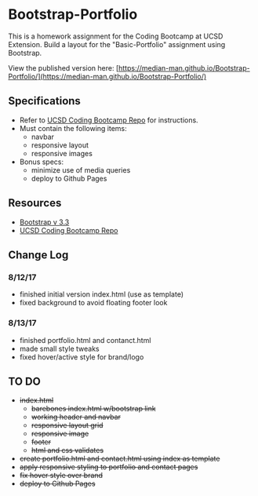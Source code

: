 # Bootstrap-Portfolio
This is a homework assignment for the Coding Bootcamp at UCSD Extension. Build a layout for the "Basic-Portfolio" assignment using Bootstrap.

View the published version here: [https://median-man.github.io/Bootstrap-Portfolio/](https://median-man.github.io/Bootstrap-Portfolio/)

## Specifications
* Refer to [UCSD Coding Bootcamp Repo](http://ucsd.bootcampcontent.com/UCSD-Coding-Bootcamp/08-07-2017-UCSD-San-Diego-Class-Repositoy-FSF-FT/blob/master/homework/02-css-bootstrap/02-Homework/Instructions/homework-instructions.md#assignment-two-instructions-bootstrap) for instructions. 
* Must contain the following items:
	* navbar
	* responsive layout
	* responsive images
* Bonus specs:
	* minimize use of media queries
	* deploy to Github Pages

## Resources
* [Bootstrap v 3.3](https://getbootstrap.com/docs/3.3/)
* [UCSD Coding Bootcamp Repo](http://ucsd.bootcampcontent.com/UCSD-Coding-Bootcamp/08-07-2017-UCSD-San-Diego-Class-Repositoy-FSF-FT/blob/master/homework/02-css-bootstrap/02-Homework/Instructions/homework-instructions.md#assignment-two-instructions-bootstrap)

## Change Log
### 8/12/17
* finished initial version index.html (use as template)
* fixed background to avoid floating footer look

### 8/13/17
* finished portfolio.html and contanct.html
* made small style tweaks
* fixed hover/active style for brand/logo

## TO DO
* ~~index.html~~
	* ~~barebones index.html w/bootstrap link~~
	* ~~working header and navbar~~
	* ~~responsive layout grid~~
	* ~~responsive image~~
	* ~~footer~~
	* ~~html and css validates~~
* ~~create portfolio.html and contact.html using index as template~~
* ~~apply responsive styling to portfolio and contact pages~~
* ~~fix hover style over brand~~
* ~~deploy to Github Pages~~

